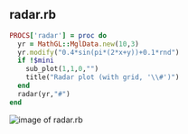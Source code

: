 
## radar.rb

```ruby
PROCS['radar'] = proc do
  yr = MathGL::MglData.new(10,3)
  yr.modify("0.4*sin(pi*(2*x+y))+0.1*rnd")
  if !$mini
    sub_plot(1,1,0,"")
    title("Radar plot (with grid, '\\#')")
  end
  radar(yr,"#")
end
```
![image of radar.rb](https://raw.github.com/masa16/ruby-mathgl-sample/master/samples/radar/radar.png)
